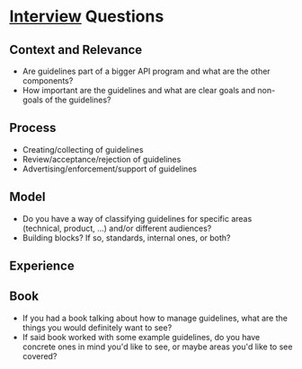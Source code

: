 # [Interview](./) Questions

## Context and Relevance

- Are guidelines part of a bigger API program and what are the other components?
- How important are the guidelines and what are clear goals and non-goals of the guidelines?

## Process

- Creating/collecting of guidelines
- Review/acceptance/rejection of guidelines
- Advertising/enforcement/support of guidelines

## Model

- Do you have a way of classifying guidelines for specific areas (technical, product, ...) and/or different audiences?
- Building blocks? If so, standards, internal ones, or both?

## Experience

## Book

- If you had a book talking about how to manage guidelines, what are the things you would definitely want to see?
- If said book worked with some example guidelines, do you have concrete ones in mind you'd like to see, or maybe areas you'd like to see covered?

